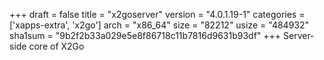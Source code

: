 +++
draft = false
title = "x2goserver"
version = "4.0.1.19-1"
categories = ['xapps-extra', 'x2go']
arch = "x86_64"
size = "82212"
usize = "484932"
sha1sum = "9b2f2b33a029e5e8f86718c11b7816d9631b93df"
+++
Server-side core of X2Go